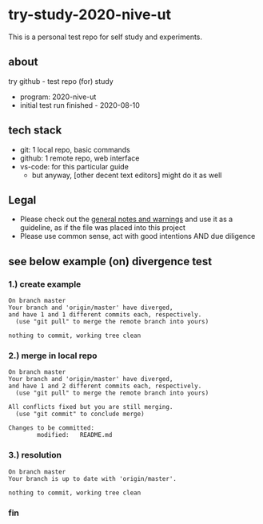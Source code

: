 # try-study-2020-nive-ut

This is a personal test repo for self study and experiments.

## about
try github - test repo (for) study
 * program: 2020-nive-ut
 * initial test run finished - 2020-08-10

## tech stack
 * git: 1 local repo, basic commands
 * github: 1 remote repo, web interface
 * vs-code: for this particular guide
   * but anyway, [other decent text editors] might do it as well

## Legal
* Please check out the [general notes and warnings](https://rhanak1987-sandbox.github.io/hello-world/possible-license-concerns.html) and use it as a guideline, as if the file was placed into this project
* Please use common sense, act with good intentions AND due diligence

## see below example (on) divergence test

### 1.) create example
    On branch master
    Your branch and 'origin/master' have diverged,
    and have 1 and 1 different commits each, respectively.
      (use "git pull" to merge the remote branch into yours)
    
    nothing to commit, working tree clean

### 2.) merge in local repo
    On branch master
    Your branch and 'origin/master' have diverged,
    and have 1 and 2 different commits each, respectively.
      (use "git pull" to merge the remote branch into yours)

    All conflicts fixed but you are still merging.
      (use "git commit" to conclude merge)

    Changes to be committed:
            modified:   README.md

### 3.) resolution
    On branch master
    Your branch is up to date with 'origin/master'.

    nothing to commit, working tree clean

### fin
